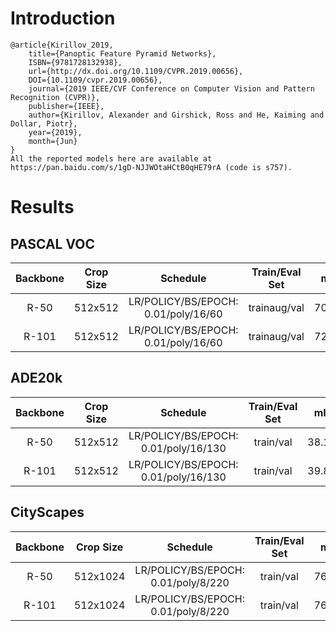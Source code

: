 # Introduction
```
@article{Kirillov_2019,
    title={Panoptic Feature Pyramid Networks},
    ISBN={9781728132938},
    url={http://dx.doi.org/10.1109/CVPR.2019.00656},
    DOI={10.1109/cvpr.2019.00656},
    journal={2019 IEEE/CVF Conference on Computer Vision and Pattern Recognition (CVPR)},
    publisher={IEEE},
    author={Kirillov, Alexander and Girshick, Ross and He, Kaiming and Dollar, Piotr},
    year={2019},
    month={Jun}
}
All the reported models here are available at https://pan.baidu.com/s/1gD-NJJWOtaHCtB0qHE79rA (code is s757).
```


# Results

## PASCAL VOC
| Backbone  | Crop Size  | Schedule                             | Train/Eval Set  | mIoU   | Download                 |
| :-:       | :-:        | :-:                                  | :-:             | :-:    | :-:                      |
| R-50      | 512x512    | LR/POLICY/BS/EPOCH: 0.01/poly/16/60  | trainaug/val    | 70.88% | [model]() &#124; [log]() |
| R-101     | 512x512    | LR/POLICY/BS/EPOCH: 0.01/poly/16/60  | trainaug/val    | 72.51% | [model]() &#124; [log]() |

## ADE20k
| Backbone  | Crop Size  | Schedule                             | Train/Eval Set  | mIoU   | Download                 |
| :-:       | :-:        | :-:                                  | :-:             | :-:    | :-:                      |
| R-50      | 512x512    | LR/POLICY/BS/EPOCH: 0.01/poly/16/130 | train/val       | 38.16% | [model]() &#124; [log]() |
| R-101     | 512x512    | LR/POLICY/BS/EPOCH: 0.01/poly/16/130 | train/val       | 39.85% | [model]() &#124; [log]() |

## CityScapes
| Backbone  | Crop Size  | Schedule                             | Train/Eval Set  | mIoU   | Download                 |
| :-:       | :-:        | :-:                                  | :-:             | :-:    | :-:                      |
| R-50      | 512x1024   | LR/POLICY/BS/EPOCH: 0.01/poly/8/220  | train/val       | 76.09% | [model]() &#124; [log]() |
| R-101     | 512x1024   | LR/POLICY/BS/EPOCH: 0.01/poly/8/220  | train/val       | 76.39% | [model]() &#124; [log]() |